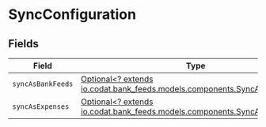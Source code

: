 # SyncConfiguration


## Fields

| Field                                                                                                                   | Type                                                                                                                    | Required                                                                                                                | Description                                                                                                             |
| ----------------------------------------------------------------------------------------------------------------------- | ----------------------------------------------------------------------------------------------------------------------- | ----------------------------------------------------------------------------------------------------------------------- | ----------------------------------------------------------------------------------------------------------------------- |
| `syncAsBankFeeds`                                                                                                       | [Optional<? extends io.codat.bank_feeds.models.components.SyncAsBankFeeds>](../../models/components/SyncAsBankFeeds.md) | :heavy_minus_sign:                                                                                                      | N/A                                                                                                                     |
| `syncAsExpenses`                                                                                                        | [Optional<? extends io.codat.bank_feeds.models.components.SyncAsExpenses>](../../models/components/SyncAsExpenses.md)   | :heavy_minus_sign:                                                                                                      | N/A                                                                                                                     |